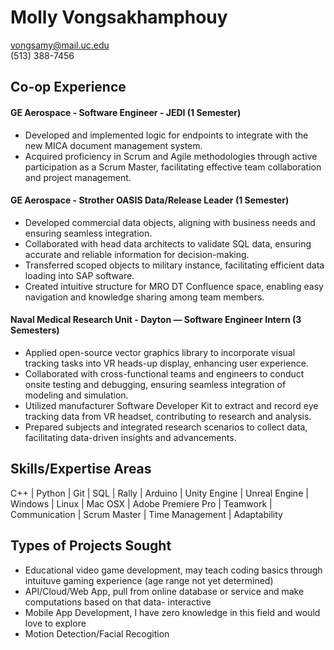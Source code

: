 # Molly Vongsakhamphouy
vongsamy@mail.uc.edu <br> (513) 388-7456 <br>

## Co-op Experience
#### **GE Aerospace - Software Engineer - JEDI (1 Semester)**
-  Developed and implemented logic for endpoints to integrate with the new MICA document management system.
- Acquired proficiency in Scrum and Agile methodologies through active participation as a Scrum Master, facilitating effective team
collaboration and project management.
#### **GE Aerospace - Strother OASIS Data/Release Leader (1 Semester)**
- Developed commercial data objects, aligning with business needs and ensuring seamless integration.
- Collaborated with head data architects to validate SQL data, ensuring accurate and reliable information for decision-making.
- Transferred scoped objects to military instance, facilitating efficient data loading into SAP software.
- Created intuitive structure for MRO DT Confluence space, enabling easy navigation and knowledge sharing among team members. 
#### **Naval Medical Research Unit - Dayton — Software Engineer Intern (3 Semesters)**
-  Applied open-source vector graphics library to incorporate visual tracking tasks into VR heads-up display, enhancing user experience.
-  Collaborated with cross-functional teams and engineers to conduct onsite testing and debugging, ensuring seamless
integration of modeling and simulation.
-  Utilized manufacturer Software Developer Kit to extract and record eye tracking data from VR headset,
contributing to research and analysis.
-  Prepared subjects and integrated research scenarios to collect data, facilitating data-driven insights and advancements.

##  Skills/Expertise Areas
C++ | Python | Git | SQL | Rally | Arduino | Unity Engine | Unreal Engine | Windows | Linux | Mac OSX | Adobe Premiere Pro | Teamwork | Communication | Scrum Master | Time Management | Adaptability

##  Types of Projects Sought
- Educational video game development, may teach coding basics through intuituve gaming experience (age range not yet determined)
- API/Cloud/Web App, pull from online database or service and make computations based on that data- interactive
- Mobile App Development, I have zero knowledge in this field and would love to explore
- Motion Detection/Facial Recogition
